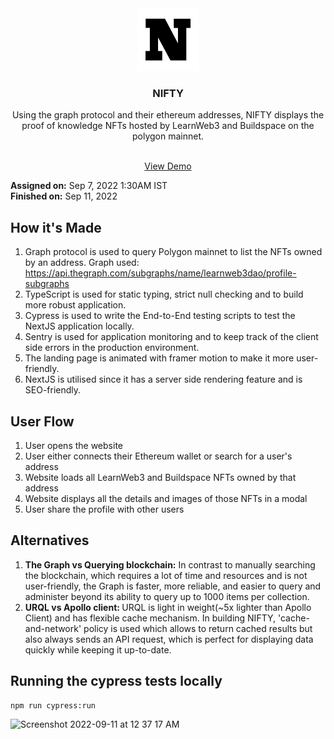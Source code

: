 <div align="center">
  <img src="https://github.com/RahulBansal123/NIFTY/blob/main/public/favicon/android-chrome-192x192.png" alt="Logo" width="100">
  
  <h3 align="center">NIFTY</h3>

  <p align="center">
Using the graph protocol and their ethereum addresses, NIFTY displays the proof of knowledge NFTs hosted by LearnWeb3 and Buildspace on the polygon mainnet.  </p>
    <br />
    <a href="https://nifty-eta.vercel.app/">View Demo</a>
  </p>
</div>

<b>Assigned on:</b> Sep 7, 2022 1:30AM IST <br/>
<b>Finished on:</b> Sep 11, 2022
  
## How it's Made

1. Graph protocol is used to query Polygon mainnet to list the NFTs owned by an address. Graph used: https://api.thegraph.com/subgraphs/name/learnweb3dao/profile-subgraphs
2. TypeScript is used for static typing, strict null checking and to build more robust application.
3. Cypress is used to write the End-to-End testing scripts to test the NextJS application locally.
4. Sentry is used for application monitoring and to keep track of the client side errors in the production environment.
5. The landing page is animated with framer motion to make it more user-friendly.
6. NextJS is utilised since it has a server side rendering feature and is SEO-friendly.


## User Flow
1. User opens the website
2. User either connects their Ethereum wallet or search for a user's address
3. Website loads all LearnWeb3 and Buildspace NFTs owned by that address
4. Website displays all the details and images of those NFTs in a modal
5. User share the profile with other users


## Alternatives
1. <b>The Graph vs Querying blockchain:</b> In contrast to manually searching the blockchain, which requires a lot of time and resources and is not user-friendly, the Graph is faster, more reliable, and easier to query and administer beyond its ability to query up to 1000 items per collection.
2. <b>URQL vs Apollo client: </b> URQL is light in weight(~5x lighter than Apollo Client) and has flexible cache mechanism. In building NIFTY, 'cache-and-network' policy is used which allows to return cached results but also always sends an API request, which is perfect for displaying data quickly while keeping it up-to-date.


## Running the cypress tests locally

```
npm run cypress:run
```
![Screenshot 2022-09-11 at 12 37 17 AM](https://user-images.githubusercontent.com/64414414/189498231-fc4b6796-49bb-4a4b-b7f2-6bc0fb564634.png)

